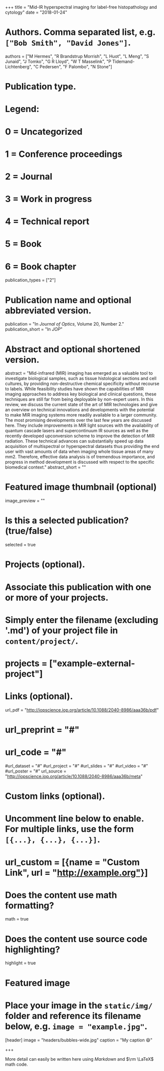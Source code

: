 +++
title = "Mid-IR hyperspectral imaging for label-free histopathology and cytology"
date = "2018-01-24"

# Authors. Comma separated list, e.g. `["Bob Smith", "David Jones"]`.
authors = ["M Hermes",
"R Brandstrup Morrish",
"L Huot",
"L Meng",
"S Junaid",
"J Tomko",
"G R Lloyd",
"W T Masselink",
"P Tidemand-Lichtenberg",
"C Pedersen",
"F Palombo",
"N Stone"]

# Publication type.
# Legend:
# 0 = Uncategorized
# 1 = Conference proceedings
# 2 = Journal
# 3 = Work in progress
# 4 = Technical report
# 5 = Book
# 6 = Book chapter
publication_types = ["2"]

# Publication name and optional abbreviated version.
publication = "In *Journal of Optics*, Volume 20, Number 2."
publication_short = "In *JOP*"

# Abstract and optional shortened version.
abstract = "Mid-infrared (MIR) imaging has emerged as a valuable tool to investigate biological samples, such as tissue histological sections and cell cultures, by providing non-destructive chemical specificity without recourse to labels. While feasibility studies have shown the capabilities of MIR imaging approaches to address key biological and clinical questions, these techniques are still far from being deployable by non-expert users. In this review, we discuss the current state of the art of MIR technologies and give an overview on technical innovations and developments with the potential to make MIR imaging systems more readily available to a larger community. The most promising developments over the last few years are discussed here. They include improvements in MIR light sources with the availability of quantum cascade lasers and supercontinuum IR sources as well as the recently developed upconversion scheme to improve the detection of MIR radiation. These technical advances can substantially speed up data acquisition of multispectral or hyperspectral datasets thus providing the end user with vast amounts of data when imaging whole tissue areas of many mm2. Therefore, effective data analysis is of tremendous importance, and progress in method development is discussed with respect to the specific biomedical context."
abstract_short = ""

# Featured image thumbnail (optional)
image_preview = ""

# Is this a selected publication? (true/false)
selected = true

# Projects (optional).
#   Associate this publication with one or more of your projects.
#   Simply enter the filename (excluding '.md') of your project file in `content/project/`.
# projects = ["example-external-project"]

# Links (optional).
url_pdf = "http://iopscience.iop.org/article/10.1088/2040-8986/aaa36b/pdf"
# url_preprint = "#"
# url_code = "#"
#url_dataset = "#"
#url_project = "#"
#url_slides = "#"
#url_video = "#"
#url_poster = "#"
url_source = "http://iopscience.iop.org/article/10.1088/2040-8986/aaa36b/meta"

# Custom links (optional).
#   Uncomment line below to enable. For multiple links, use the form `[{...}, {...}, {...}]`.
# url_custom = [{name = "Custom Link", url = "http://example.org"}]

# Does the content use math formatting?
math = true

# Does the content use source code highlighting?
highlight = true

# Featured image
# Place your image in the `static/img/` folder and reference its filename below, e.g. `image = "example.jpg"`.
[header]
image = "headers/bubbles-wide.jpg"
caption = "My caption :smile:"

+++

More detail can easily be written here using *Markdown* and $\rm \LaTeX$ math code.

